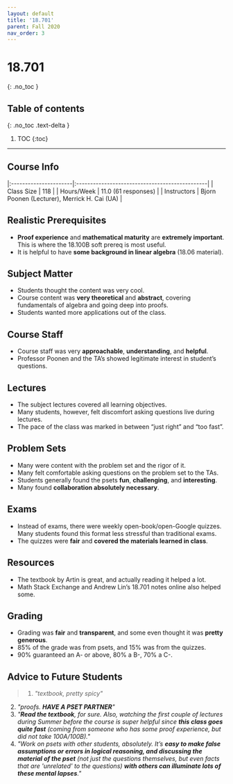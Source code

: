 ```yaml
---
layout: default
title: '18.701'
parent: Fall 2020
nav_order: 3
---
```


# 18.701
{: .no_toc }

## Table of contents
{: .no_toc .text-delta }

1. TOC
{:toc}

---

## Course Info

|:----------------------|:-----------------------------------------------|
| Class Size            | 118                                            |
| Hours/Week            | 11.0 (61 responses)                            | 
| Instructors           | Bjorn Poonen (Lecturer), Merrick H. Cai (UA)   |


## Realistic Prerequisites
* **Proof experience** and **mathematical maturity** are **extremely important**. This is where the 18.100B soft prereq is most useful.
* It is helpful to have **some background in linear algebra** (18.06 material).

## Subject Matter
* Students thought the content was very cool.
* Course content was **very theoretical** and **abstract**, covering fundamentals of algebra and going deep into proofs.
* Students wanted more applications out of the class.

## Course Staff
* Course staff was very **approachable**, **understanding**, and **helpful**.
* Professor Poonen and the TA’s showed legitimate interest in student’s questions.

## Lectures
* The subject lectures covered all learning objectives.
* Many students, however, felt discomfort asking questions live during lectures.
* The pace of the class was marked in between “just right” and “too fast”.

## Problem Sets
* Many were content with the problem set and the rigor of it. 
* Many felt comfortable asking questions on the problem set to the TAs.
* Students generally found the psets **fun**, **challenging**, and **interesting**.
* Many found **collaboration absolutely necessary**.

## Exams
* Instead of exams, there were weekly open-book/open-Google quizzes. Many students found this format less stressful than traditional exams.
* The quizzes were **fair** and **covered the materials learned in class**.

## Resources
* The textbook by Artin is great, and actually reading it helped a lot.
* Math Stack Exchange and Andrew Lin’s 18.701 notes online also helped some.

## Grading
* Grading was **fair** and **transparent**, and some even thought it was **pretty generous**.
* 85% of the grade was from psets, and 15% was from the quizzes.
* 90% guaranteed an A- or above, 80% a B-, 70% a C-.

## Advice to Future Students
> 1. *"textbook, pretty spicy"*
  2. *"proofs. **HAVE A PSET PARTNER**"*
  3. *"**Read the textbook**, for sure. Also, watching the first couple of lectures during Summer before the course is super helpful since **this class goes quite fast** (coming from someone who has some proof experience, but did not take 100A/100B)."*
  4. *"Work on psets with other students, absolutely. It’s **easy to make false assumptions or errors in logical reasoning, and discussing the material of the pset** (not just the questions themselves, but even facts that are 'unrelated' to the questions) **with others can illuminate lots of these mental lapses**."*
